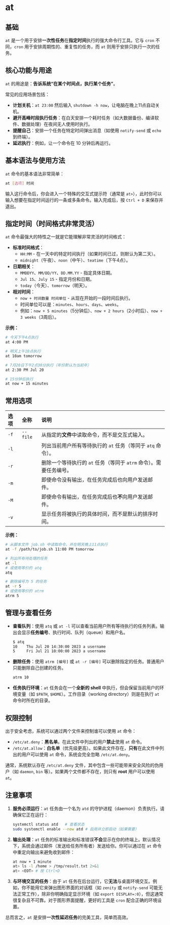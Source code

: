 # at

## 基础

`at` 是一个用于安排**一次性任务**在**指定时间**执行的强大命令行工具。它与 `cron` 不同，`cron` 用于安排周期性的、重复性的任务，而 `at` 则用于安排只执行一次的任务。



## 核心功能与用途

`at` 的用途是：**告诉系统“在某个时间点，执行某个任务”**。

常见的应用场景包括：
*   **计划关机**：`at 23:00` 然后输入 `shutdown -h now`，让电脑在晚上11点自动关机。
*   **避开高峰时段执行任务**：在白天安排一个耗时任务（如大数据备份、编译软件、数据处理）在夜间无人使用时执行。
*   **提醒自己**：安排一个任务在特定时间弹出消息（如使用 `notify-send` 或 `echo` 到终端）。
*   **延迟执行**：例如，让一个命令在 10 分钟后再运行。



## 基本语法与使用方法

`at` 命令的基本语法非常简单：
```bash
at [选项] 时间
```
输入这行命令后，你会进入一个特殊的交互式提示符（通常是 `at>`），此时你可以输入想要在指定时间运行的一条或多条命令。输入完成后，按 `Ctrl + D` 来保存并退出。



## 指定时间（时间格式非常灵活）

`at` 命令最强大的特性之一就是它能理解非常灵活的时间格式：

*   **标准时间格式**：
    *   `HH:MM` - 在一天中的特定时间执行（如果时间已过，则默认为第二天）。
    *   `midnight`（午夜）、`noon`（中午）、`teatime`（下午4点）。
*   **日期相关**：
    *   `MMDDYY`、`MM/DD/YY`、`DD.MM.YY` - 指定具体日期。
    *   `Jul 15`、`July 15` - 指定月份和日期。
    *   `today`（今天）、`tomorrow`（明天）。
*   **相对时间**：
    *   `now + 时间数量 时间单位` - 从现在开始的一段时间后执行。
    *   时间单位可以是：`minutes`、`hours`、`days`、`weeks`。
    *   例如：`now + 5 minutes`（5分钟后）、`now + 2 hours`（2小时后）、`now + 3 weeks`（3周后）。

**示例：**
```bash
# 今天下午4点执行
at 4:00 PM

# 明天上午10点执行
at 10am tomorrow

# 7月20日下午2点30分执行（年份默认为当前年）
at 2:30 PM Jul 20

# 15分钟后执行
at now + 15 minutes
```



## 常用选项

| 选项 | 全称     | 说明                                                         |
| :--- | :------- | :----------------------------------------------------------- |
| `-f` | `--file` | 从指定的**文件**中读取命令，而不是交互式输入。               |
| `-l` |          | 列出当前用户所有等待执行的 `at` 任务（等同于 `atq` 命令）。  |
| `-r` |          | 删除一个等待执行的 `at` 任务（等同于 `atrm` 命令）。需要任务编号。 |
| `-m` |          | 即使命令没有输出，在任务完成后也向用户发送邮件。             |
| `-M` |          | 即使命令有输出，在任务完成后也**不**向用户发送邮件。         |
| `-v` |          | 显示任务将被执行的具体时间，而不是默认的排序时间。           |

**示例：**
```bash
# 从脚本文件 job.sh 中读取命令，并在明天晚上11点执行
at -f /path/to/job.sh 11:00 PM tomorrow

# 列出所有待处理的任务
at -l
# 或使用等价的 atq
atq

# 删除编号为 5 的任务
at -r 5
# 或使用等价的 atrm
atrm 5
```



## 管理与查看任务

*   **查看队列**：使用 `atq` 或 `at -l` 可以查看当前用户所有等待执行的任务列表。输出会显示**任务编号**、执行时间、队列（queue）和用户名。
    
    ```bash
    $ atq
    10    Thu Jul 20 14:30:00 2023 a username
    5     Fri Jul 21 10:00:00 2023 a username
    ```
    
*   **删除任务**：使用 `atrm [编号]` 或 `at -r [编号]` 可以删除指定的任务。普通用户只能删除自己创建的任务。
    ```bash
    atrm 10
    ```

*   **任务执行环境**：`at` 任务会在一个**全新的 shell** 中执行，但会保留当前用户的环境变量（如 `$PATH`, `$HOME`）。工作目录（working directory）则是在执行 `at` 命令时所在的目录。



## 权限控制

出于安全考虑，系统可以通过两个文件来控制谁可以使用 `at` 命令：

*   `/etc/at.deny`：**黑名单**。在此文件中列出的用户**禁止**使用 `at` 命令。
*   `/etc/at.allow`：**白名单**（优先级更高）。如果此文件存在，**只有**在此文件中列出的用户可以使用 `at` 命令，系统会完全忽略 `/etc/at.deny`。

通常，系统默认存在 `/etc/at.deny` 文件，其中包含一些可能带来安全风险的伪用户（如 `daemon`, `bin` 等）。如果两个文件都不存在，则只有 **root** 用户可以使用 `at`。



## 注意事项

1.  **服务必须运行**：`at` 任务由一个名为 `atd` 的守护进程（daemon）负责执行。请确保它正在运行：
    ```bash
    systemctl status atd   # 查看状态
    sudo systemctl enable --now atd # 启用并立即启动（如果需要）
    ```

2.  **输出处理**：`at` 任务的标准输出和标准错误**不会**显示在你的终端上。默认情况下，系统会通过邮件（发送给任务所有者）发送给你。你可以通过在 `at` 命令中重定向输出来避免收到邮件：
    ```bash
    at now + 1 minute
    at> ls -l /home > /tmp/result.txt 2>&1
    at> <EOT> # 按 Ctrl+D
    ```

3.  **与环境交互的任务**：由于 `at` 任务在后台运行，它**无法**与桌面环境交互。例如，你不能用它来弹出图形界面的对话框（如 `zenity` 或 `notify-send` 可能无法正常工作），除非你明确指定显示环境（如 `export DISPLAY=:0`），但这通常很复杂且不可靠。对于图形界面提醒，更好的工具是 `cron` 配合正确的环境设置。

总而言之，`at` 是安排**一次性延迟任务**的完美工具，简单而高效。
